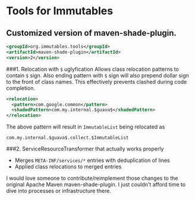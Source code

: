 # Tools for Immutables

## Customized version of maven-shade-plugin.

```xml
<groupId>org.immutables.tools</groupId>
<artifactId>maven-shade-plugin</artifactId>
<version>2</version>
```

###1. Relocation with `$` uglyfication
Allows class relocation patterns to contain `$` sign.
Also ending pattern with `$` sign will also prepend
dollar sign to the front of class names.
This effectively prevents clashed during code completion.

```xml
<relocation>
  <pattern>com.google.common</pattern>
  <shadedPattern>com.my.internal.$guava$</shadedPattern>
</relocation>
```

The above pattern will result in `ImmutableList` being relocated as

```
com.my.internal.$guava$.collect.$ImmutableList
```

###2. ServiceResourceTransformer that actually works properly

* Merges `META-INF/services/*` entries with deduplication of lines
* Applied class relocations to merged entries

I would love someone to contribute/reimplement those changes to the original Apache Maven maven-shade-plugin.
I just couldn't afford time to dive into processes or infrastructure there.
